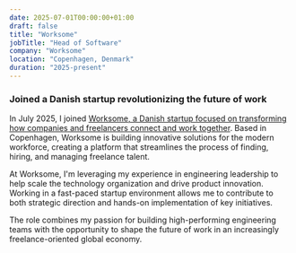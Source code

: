 ```yaml
---
date: 2025-07-01T00:00:00+01:00
draft: false
title: "Worksome"
jobTitle: "Head of Software"
company: "Worksome"
location: "Copenhagen, Denmark"
duration: "2025-present"
---
```

### Joined a Danish startup revolutionizing the future of work

In July 2025, I joined [Worksome, a Danish startup focused on transforming how companies and freelancers connect and work together](https://www.worksome.com/). Based in Copenhagen, Worksome is building innovative solutions for the modern workforce, creating a platform that streamlines the process of finding, hiring, and managing freelance talent.

At Worksome, I'm leveraging my experience in engineering leadership to help scale the technology organization and drive product innovation. Working in a fast-paced startup environment allows me to contribute to both strategic direction and hands-on implementation of key initiatives.

The role combines my passion for building high-performing engineering teams with the opportunity to shape the future of work in an increasingly freelance-oriented global economy.
